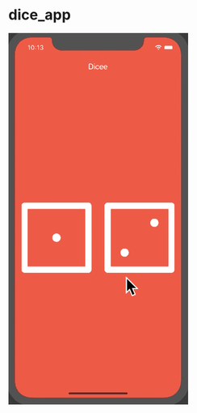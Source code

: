 # dice_app

![Finished App](https://github.com/Tsiuryn/FlutterProjects/blob/main/description/dicee-demo.gif)